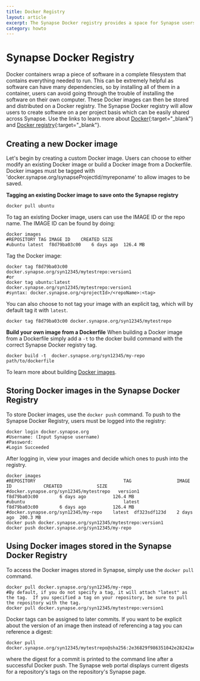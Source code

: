 ```yaml
---
title: Docker Registry
layout: article
excerpt: The Synapse Docker registry provides a space for Synapse users to store and distribute their Docker images per Synapse project.
category: howto
---
```


# Synapse Docker Registry

Docker containers wrap a piece of software in a complete filesystem that contains everything needed to run.  This can be extremely helpful as software can have many dependencies, so by installing all of them in a container, users can avoid going through the trouble of installing the software on their own computer.  These Docker images can then be stored and distributed on a Docker registry.  The Synapse Docker registry will allow users to create software on a per project basis which can be easily shared across Synapse. Use the  links to learn more about [Docker](https://www.docker.com/products/overview){:target="_blank"} and [Docker registry](https://www.docker.com/products/docker-registry){:target="_blank"}.


## Creating a new Docker image
Let's begin by creating a custom Docker image.  Users can choose to either modify an existing Docker image or build a Docker image from a Dockerfile.  Docker images must be tagged with 'docker.synapse.org/synapseProjectId/myreponame' to allow images to be saved. 

**Tagging an existing Docker image to save onto the Synapse registry**

```
docker pull ubuntu
```

To tag an existing Docker image, users can use the IMAGE ID or the repo name.  The IMAGE ID can be found by doing:

```
docker images
#REPOSITORY	TAG	IMAGE ID	CREATED	SIZE
#ubuntu	latest	f8d79ba03c00	6 days ago	126.4 MB
```

Tag the Docker image:

```
docker tag f8d79ba03c00 docker.synapse.org/syn12345/mytestrepo:version1 
#or
docker tag ubuntu:latest docker.synapse.org/syn12345/mytestrepo:version1 
#syntax: docker.synapse.org/<projectId>/<repoName>:<tag>
```

You can also choose to not tag your image with an explicit tag, which will by default tag it with `latest`.

```
docker tag f8d79ba03c00 docker.synapse.org/syn12345/mytestrepo
```

**Build your own image from a Dockerfile**
When building a Docker image from a Dockerfile simply add a `-t` to the docker build command with the correct Synapse Docker registry tag.

```
docker build -t  docker.synapse.org/syn12345/my-repo path/to/dockerfile
```

To learn more about building [Docker images](https://docs.docker.com/engine/getstarted/step_four/).  

## Storing Docker images in the Synapse Docker Registry
To store Docker images, use the `docker push` command.  To push to the Synapse Docker Registry, users must be logged into the registry:

```
docker login docker.synapse.org
#Username: (Input Synapse username)
#Password: 
#Login Succeeded 
```

After logging in, view your images and decide which ones to push into the registry.

```
docker images
#REPOSITORY                                 TAG                 IMAGE ID            CREATED             SIZE
#docker.synapse.org/syn12345/mytestrepo   version1            f8d79ba03c00        6 days ago          126.4 MB
#ubuntu                                     latest              f8d79ba03c00        6 days ago          126.4 MB
#docker.synapse.org/syn12345/my-repo	latest	df323sdf123d	2 days ago	200.3 MB
docker push docker.synapse.org/syn12345/mytestrepo:version1
docker push docker.synapse.org/syn12345/my-repo
```

## Using Docker images stored in the Synapse Docker Registry
To access the Docker images stored in Synapse, simply use the `docker pull` command.

```
docker pull docker.synapse.org/syn12345/my-repo
#By default, if you do not specify a tag, it will attach "latest" as the tag.  If you specified a tag on your repository, be sure to pull the repository with the tag.
docker pull docker.synapse.org/syn12345/mytestrepo:version1
```

Docker tags can be assigned to later commits. If you want to be explicit about the version of an image then instead of referencing a tag you can reference a digest:

```
docker pull docker.synapse.org/syn12345/mytestrepo@sha256:2e36829f986351042e28242ae386913645a7b41b25844fb39b29af0bdf8dcb63
```

where the digest for a commit is printed to the command line after a successful Docker push. The Synapse web portal displays current digests for a repository's tags on the repository's Synapse page.


